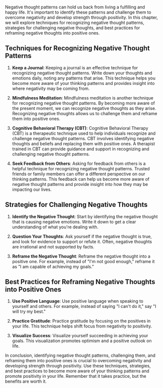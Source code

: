 
Negative thought patterns can hold us back from living a fulfilling and happy life. It's important to identify these patterns and challenge them to overcome negativity and develop strength through positivity. In this chapter, we will explore techniques for recognizing negative thought patterns, strategies for challenging negative thoughts, and best practices for reframing negative thoughts into positive ones.

Techniques for Recognizing Negative Thought Patterns
----------------------------------------------------

1. **Keep a Journal**: Keeping a journal is an effective technique for recognizing negative thought patterns. Write down your thoughts and emotions daily, noting any patterns that arise. This technique helps you become more aware of your thinking patterns and provides insight into where negativity may be coming from.

2. **Mindfulness Meditation**: Mindfulness meditation is another technique for recognizing negative thought patterns. By becoming more aware of the present moment, we can recognize negative thoughts as they arise. Recognizing negative thoughts allows us to challenge them and reframe them into positive ones.

3. **Cognitive Behavioral Therapy (CBT)**: Cognitive Behavioral Therapy (CBT) is a therapeutic technique used to help individuals recognize and challenge negative thought patterns. CBT involves identifying negative thoughts and beliefs and replacing them with positive ones. A therapist trained in CBT can provide guidance and support in recognizing and challenging negative thought patterns.

4. **Seek Feedback from Others**: Asking for feedback from others is a helpful technique for recognizing negative thought patterns. Trusted friends or family members can offer a different perspective on our thinking patterns. This feedback can help us become more aware of negative thought patterns and provide insight into how they may be impacting our lives.

Strategies for Challenging Negative Thoughts
--------------------------------------------

1. **Identify the Negative Thought**: Start by identifying the negative thought that is causing negative emotions. Write it down to get a clear understanding of what you're dealing with.

2. **Question Your Thoughts**: Ask yourself if the negative thought is true, and look for evidence to support or refute it. Often, negative thoughts are irrational and not supported by facts.

3. **Reframe the Negative Thought**: Reframe the negative thought into a positive one. For example, instead of "I'm not good enough," reframe it as "I am capable of achieving my goals."

Best Practices for Reframing Negative Thoughts into Positive Ones
-----------------------------------------------------------------

1. **Use Positive Language**: Use positive language when speaking to yourself and others. For example, instead of saying "I can't do it," say "I will try my best."

2. **Practice Gratitude**: Practice gratitude by focusing on the positives in your life. This technique helps shift focus from negativity to positivity.

3. **Visualize Success**: Visualize yourself succeeding in achieving your goals. This visualization promotes optimism and a positive outlook on life.

In conclusion, identifying negative thought patterns, challenging them, and reframing them into positive ones is crucial to overcoming negativity and developing strength through positivity. Use these techniques, strategies, and best practices to become more aware of your thinking patterns and promote positivity in your life. Remember that it takes practice, but the benefits are worth it.

